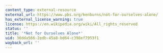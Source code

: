 ```yaml
---
content_type: external-resource
external_url: https://www.pbs.org/kenburns/not-for-ourselves-alone/
has_external_license_warning: true
license: https://en.wikipedia.org/wiki/All_rights_reserved
status: ''
title: '*Not for Ourselves Alone*'
uid: 36dda566-2edb-45a8-bd64-c398ef7953f1
wayback_url: ''
---
```

